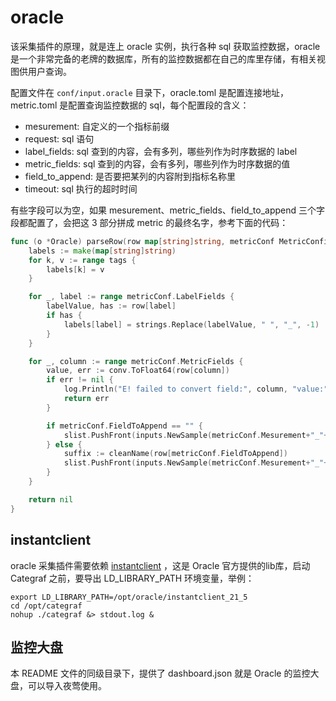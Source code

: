 # oracle

该采集插件的原理，就是连上 oracle 实例，执行各种 sql 获取监控数据，oracle 是一个非常完备的老牌的数据库，所有的监控数据都在自己的库里存储，有相关视图供用户查询。

配置文件在 `conf/input.oracle` 目录下，oracle.toml 是配置连接地址，metric.toml 是配置查询监控数据的 sql，每个配置段的含义：

- mesurement: 自定义的一个指标前缀
- request: sql 语句
- label_fields: sql 查到的内容，会有多列，哪些列作为时序数据的 label
- metric_fields: sql 查到的内容，会有多列，哪些列作为时序数据的值
- field_to_append: 是否要把某列的内容附到指标名称里
- timeout: sql 执行的超时时间

有些字段可以为空，如果 mesurement、metric_fields、field_to_append 三个字段都配置了，会把这 3 部分拼成 metric 的最终名字，参考下面的代码：

```go
func (o *Oracle) parseRow(row map[string]string, metricConf MetricConfig, slist *list.SafeList, tags map[string]string) error {
	labels := make(map[string]string)
	for k, v := range tags {
		labels[k] = v
	}

	for _, label := range metricConf.LabelFields {
		labelValue, has := row[label]
		if has {
			labels[label] = strings.Replace(labelValue, " ", "_", -1)
		}
	}

	for _, column := range metricConf.MetricFields {
		value, err := conv.ToFloat64(row[column])
		if err != nil {
			log.Println("E! failed to convert field:", column, "value:", value, "error:", err)
			return err
		}

		if metricConf.FieldToAppend == "" {
			slist.PushFront(inputs.NewSample(metricConf.Mesurement+"_"+column, value, labels))
		} else {
			suffix := cleanName(row[metricConf.FieldToAppend])
			slist.PushFront(inputs.NewSample(metricConf.Mesurement+"_"+suffix+"_"+column, value, labels))
		}
	}

	return nil
}
```

## instantclient

oracle 采集插件需要依赖 [instantclient](https://www.oracle.com/database/technologies/instant-client/downloads.html) ，这是 Oracle 官方提供的lib库，启动 Categraf 之前，要导出 LD_LIBRARY_PATH 环境变量，举例：

```shell
export LD_LIBRARY_PATH=/opt/oracle/instantclient_21_5
cd /opt/categraf
nohup ./categraf &> stdout.log &
```

## 监控大盘

本 README 文件的同级目录下，提供了 dashboard.json 就是 Oracle 的监控大盘，可以导入夜莺使用。